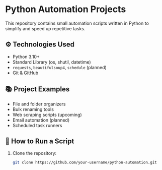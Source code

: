 # Python Automation Projects

This repository contains small automation scripts written in Python to simplify and speed up repetitive tasks.

## ⚙️ Technologies Used

- Python 3.10+
- Standard Library (os, shutil, datetime)
- `requests`, `beautifulsoup4`, `schedule` (planned)
- Git & GitHub

## 📚 Project Examples

- File and folder organizers
- Bulk renaming tools
- Web scraping scripts (upcoming)
- Email automation (planned)
- Scheduled task runners

## 🚀 How to Run a Script

1. Clone the repository:
   ```bash
   git clone https://github.com/your-username/python-automation.git
